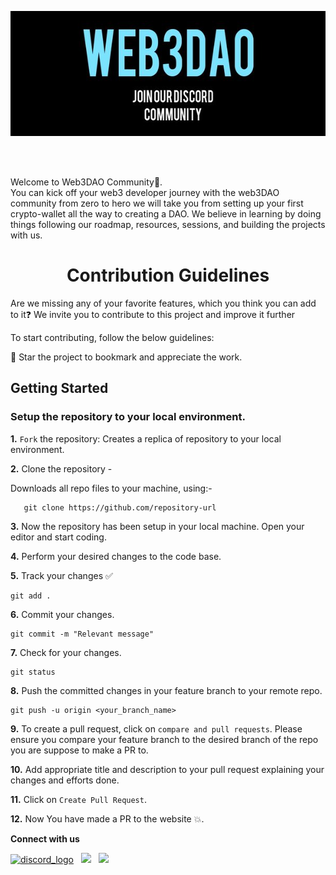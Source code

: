 <p align="center">
  <img width="1000px" height="200px" src="readme.jpg" alt="hello">
</p>
<br>
<p align="center">

</p>
<br>
Welcome to Web3DAO Community👋.
<br>
You can kick off your web3 developer journey with the web3DAO community from zero to hero we will take you from setting up your first crypto-wallet all the way to creating a DAO. We believe in learning by doing things following our roadmap, resources, sessions, and building the projects with us.

<h1 align="center" style="font-weight:bold">Contribution Guidelines</h1>
Are we missing any of your favorite features, which you think you can add to it❓ We invite you to contribute to this project and improve it further

To start contributing, follow the below guidelines: 

🌟 Star the project to bookmark and appreciate the work.

<h2 align="left" style="font-weight:bold">Getting Started </h2>

### Setup the repository to your local environment.

**1.** `Fork` the repository: Creates a replica of repository to your local environment.


**2.** Clone the repository - 

Downloads all repo files to your machine, using:-
```git
   git clone https://github.com/repository-url
   ```

**3.** Now the repository has been setup in your local machine. Open your editor and start coding.


**4.** Perform your desired changes to the code base.


**5.** Track your changes ✅

```
git add . 
```

**6.** Commit your changes.

```
git commit -m "Relevant message"
```

**7.** Check for your changes.

```
git status
```

**8.** Push the committed changes in your feature branch to your remote repo.

```
git push -u origin <your_branch_name>
```

**9.** To create a pull request, click on `compare and pull requests`. Please ensure you compare your feature branch to the desired branch of the repo you are suppose to make a PR to.

**10.** Add appropriate title and description to your pull request explaining your changes and efforts done.

**11.** Click on `Create Pull Request`.

**12.** Now You have made a PR to the website 💥.
<br>


<p><strong>Connect with us</strong></p>
<p> 
<a href="https://discord.com/invite/qasdyzarV9"><img alt="discord_logo" 
src="https://discord.com/assets/3437c10597c1526c3dbd98c737c2bcae.svg" width="40px" height="45px"/></a>
&nbsp;
<a href="https://twitter.com/Web3DAO_"><img src="https://img.icons8.com/color/48/000000/twitter--v1.png"/></a>
&nbsp;
<a href="https://github.com/Web3DAO-Community"><img src="https://img.icons8.com/fluency/48/000000/github.png"/></a>
&nbsp;
</p>

<!--


**Here are some ideas to get you started:**

🙋‍♀️ A short introduction - what is your organization all about?
🌈 Contribution guidelines - how can the community get involved?
👩‍💻 Useful resources - where can the community find your docs? Is there anything else the community should know?
🍿 Fun facts - what does your team eat for breakfast?
🧙 Remember, you can do mighty things with the power of [Markdown](https://docs.github.com/github/writing-on-github/getting-started-with-writing-and-formatting-on-github/basic-writing-and-formatting-syntax)
-->
